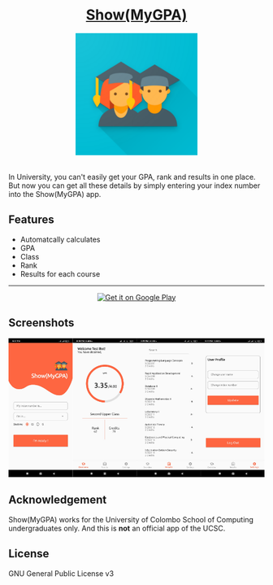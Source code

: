 <h1 align="center"><a href="https://play.google.com/store/apps/details?id=com.devstream.showmygpa">Show(MyGPA)</a></h1>
<p align="center"><a href='https://play.google.com/store/apps/details?id=com.devstream.showmygpa'><img height='240' src='https://github.com/UdithaIshan/ShowMyGPA-app/blob/main/screenshots/github_logo.png'/></a></p>

<br>
In University, you can't easily get your GPA, rank and results in one place. 
But now you can get all these details by simply entering your index number into the Show(MyGPA) app.

## Features
-  Automatcally calculates
 - GPA
 - Class
 - Rank
 - Results for each course

------------


<p align="center"><a href='https://play.google.com/store/apps/details?id=com.devstream.showmygpa&pcampaignid=pcampaignidMKT-Other-global-all-co-prtnr-py-PartBadge-Mar2515-1'><img height='80' alt='Get it on Google Play' src='https://play.google.com/intl/en_us/badges/static/images/badges/en_badge_web_generic.png'/></a></p>

## Screenshots
<img src="https://github.com/UdithaIshan/ShowMyGPA-app/blob/main/screenshots/app_screens.png" />

## Acknowledgement
Show(MyGPA) works for the University of Colombo School of Computing undergraduates only. And this is **not** an official app of the UCSC.

## License

GNU General Public License v3
